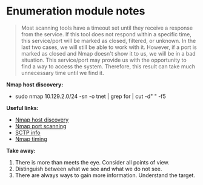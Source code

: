 # Enumeration module notes

>Most scanning tools have a timeout set until they receive a response from the service. If this tool does not respond within a specific time, this service/port will be marked as closed, filtered, or unknown. In the last two cases, we will still be able to work with it. However, if a port is marked as closed and Nmap doesn't show it to us, we will be in a bad situation. This service/port may provide us with the opportunity to find a way to access the system. Therefore, this result can take much unnecessary time until we find it.

**Nmap host discovery:**

- sudo nmap 10.129.2.0/24 -sn -o tnet | grep for | cut -d" " -f5

**Useful links:**

- [Nmap host discovery](https://nmap.org/book/host-discovery-strategies.html)
- [Nmap port scanning](https://nmap.org/book/man-port-scanning-techniques.html)
- [SCTP info](https://www.f5.com/pdf/white-papers/sctp-introduction-wp.pdf)
- [Nmap timing](https://nmap.org/book/performance-timing-templates.html)

**Take away:**

1. There is more than meets the eye. Consider all points of view.
2. Distinguish between what we see and what we do not see.
3. There are always ways to gain more information. Understand the target.
